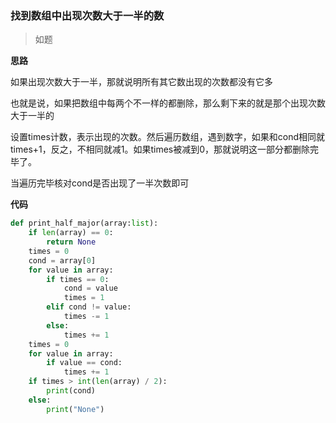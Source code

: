 ### 找到数组中出现次数大于一半的数

> 如题

**思路**

如果出现次数大于一半，那就说明所有其它数出现的次数都没有它多

也就是说，如果把数组中每两个不一样的都删除，那么剩下来的就是那个出现次数大于一半的

设置times计数，表示出现的次数。然后遍历数组，遇到数字，如果和cond相同就times+1，反之，不相同就减1。如果times被减到0，那就说明这一部分都删除完毕了。

当遍历完毕核对cond是否出现了一半次数即可

**代码**

```python
def print_half_major(array:list):
    if len(array) == 0:
        return None
    times = 0
    cond = array[0]
    for value in array:
        if times == 0:
            cond = value
            times = 1
        elif cond != value:
            times -= 1
        else:
            times += 1
    times = 0
    for value in array:
        if value == cond:
            times += 1
    if times > int(len(array) / 2):
        print(cond)
    else:
        print("None")
```
